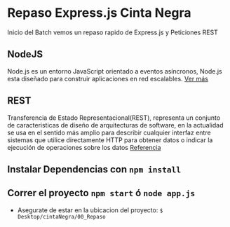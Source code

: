 
# Repaso Express.js Cinta Negra

Inicio del Batch vemos un repaso rapido de Express.js y Peticiones REST

## NodeJS
Node.js es un entorno JavaScript orientado a eventos asíncronos, Node.js esta diseñado para construir aplicaciones en red escalables.
[Ver más](https://nodejs.org/es/about/)

## REST
Transferencia de Estado Representacional(REST), representa un conjunto de caracteristicas de diseño de arquitecturas de software, en la actualidad se usa en el sentido más amplio para describir cualquier interfaz entre sistemas que utilice directamente HTTP para obtener datos o indicar la ejecución de operaciones sobre los datos
[Referencia](https://es.wikipedia.org/wiki/Transferencia_de_Estado_Representacional)

## Instalar Dependencias con `npm install`
## Correr el proyecto `npm start` ó `node app.js`
* Asegurate de estar en la ubicacion del proyecto:
`$ Desktop/cintaNegra/00_Repaso` 



